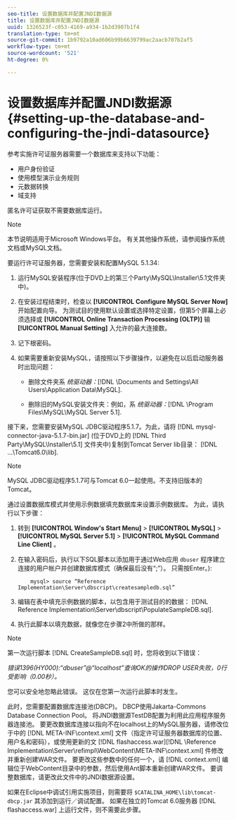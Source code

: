```yaml
---
seo-title: 设置数据库并配置JNDI数据源
title: 设置数据库并配置JNDI数据源
uuid: 1326523f-c053-4169-a934-1b2d3907b1f4
translation-type: tm+mt
source-git-commit: 1b9792a10ad606b99b6639799ac2aacb707b2af5
workflow-type: tm+mt
source-wordcount: '521'
ht-degree: 0%

---
```



# 设置数据库并配置JNDI数据源 {#setting-up-the-database-and-configuring-the-jndi-datasource}

参考实施许可证服务器需要一个数据库来支持以下功能：

* 用户身份验证
* 使用模型演示业务规则
* 元数据转换
* 域支持

匿名许可证获取不需要数据库运行。

>[!NOTE]
>
>本节说明适用于Microsoft Windows平台。 有关其他操作系统，请参阅操作系统文档或MySQL文档。

要运行许可证服务器，您需要安装和配置MySQL 5.1.34:

1. 运行MySQL安装程序(位于DVD上的第三个Party\MySQL\Installer\5.1文件夹中)。
1. 在安装过程结束时，检查以 **[!UICONTROL Configure MySQL Server Now]** 开始配置向导。 为测试目的使用默认设置或选择特定设置，但第5个屏幕上必须选择或 **[!UICONTROL Online Transaction Processing (OLTP)]** 输 **[!UICONTROL Manual Setting]** 入允许的最大连接数。

1. 记下根密码。
1. 如果需要重新安装MySQL，请按照以下步骤操作，以避免在以后启动服务器时出现问题：

   * 删除文件夹系 *统驱动器：*[!DNL \Documents and Settings\All Users\Application Data\MySQL].

   * 删除旧的MySQL安装文件夹：例如，系 *统驱动器：*[!DNL \Program Files\MySQL\MySQL Server 5.1].

接下来，您需要安装MySQL JDBC驱动程序5.1.7。为此，请将 [!DNL mysql-connector-java-5.1.7-bin.jar] (位于DVD上的 [!DNL Third Party\MySQL\Installer\5.1] 文件夹中)复制到Tomcat Server lib目录： [!DNL ...\Tomcat6.0\lib].

>[!NOTE]
>
>MySQL JDBC驱动程序5.1.7可与Tomcat 6.0一起使用。不支持旧版本的Tomcat。

通过设置数据库模式并使用示例数据填充数据库来设置示例数据库。 为此，请执行以下步骤：

1. 转到 **[!UICONTROL Window's Start Menu]** > **[!UICONTROL MySQL]** > **[!UICONTROL MySQL Server 5.1]** > **[!UICONTROL MySQL Command Line Client]** 。
1. 在输入密码后，执行以下SQL脚本以添加用于通过Web应用 `dbuser` 程序建立连接的用户帐户并创建数据库模式（确保最后没有“;”）。 只需按Enter。):

   ```
       mysql> source “Reference Implementation\Server\dbscript\createsampledb.sql”
   ```

1. 编辑在表中填充示例数据的脚本，以包含用于测试目的的数据： [!DNL Reference Implementation\Server\dbscript\PopulateSampleDB.sql].
1. 执行此脚本以填充数据，就像您在步骤2中所做的那样。

>[!NOTE]
>
>第一次运行脚本 [!DNL CreateSampleDB.sql] 时，您将收到以下错误：

*错误1396(HY000):“dbuser”@“localhost”查询OK的操作DROP USER失败，0行受影响（0.00秒）。*

您可以安全地忽略此错误。 这仅在您第一次运行此脚本时发生。

此时，您需要配置数据库连接池(DBCP)。 DBCP使用Jakarta-Commons Database Connection Pool。 将JNDI数据源TestDB配置为利用此应用程序服务器连接池。 要更改数据库连接以指向不在localhost上的MySQL服务器，请修改位于中的 [!DNL META-INF\context.xml] 文件（指定许可证服务器数据库的位置、用户名和密码），或使用更新的文 [!DNL flashaccess.war][!DNL \Reference Implementation\Server\refimpl\WebContent\META-INF\context.xml] 件修改并重新创建WAR文件。 要更改这些参数中的任何一个，请 [!DNL context.xml] 编辑位于WebContent目录中的参数，然后使用Ant脚本重新创建WAR文件。 要调整数据库，请更改此文件中的JNDI数据源设置。

如果在Eclipse中调试引用实施项目，则需要将 `$CATALINA_HOME\lib\tomcat-dbcp.jar` 其添加到运行／调试配置。 如果在独立的Tomcat 6.0服务器 [!DNL flashaccess.war] 上运行文件，则不需要此步骤。
